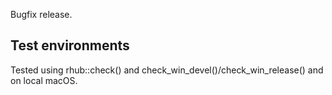 Bugfix release.

## Test environments

Tested using rhub::check() and check_win_devel()/check_win_release() and on local macOS.